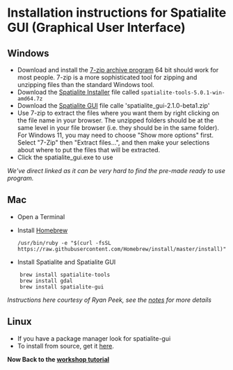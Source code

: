 # Installation instructions for Spatialite GUI (Graphical User Interface)

## Windows

  * Download and install the [7-zip archive program](https://www.7-zip.org/) 64 bit should work for most people. 7-zip is a more sophisticated tool for zipping and unzipping files than the standard Windows tool.
  * Download the [Spatialite Installer](http://www.gaia-gis.it/gaia-sins/windows-bin-amd64/) file called `spatialite-tools-5.0.1-win-amd64.7z`
  * Download the [Spatialite GUI](https://www.gaia-gis.it/gaia-sins/spatialite-gui-sources/) file calle 'spatialite_gui-2.1.0-beta1.zip'
  * Use 7-zip to extract the files where you want them by right clicking on the file name in your browser. The unzipped folders should be at the same level in your file browser (i.e. they should be in the same folder). For Windows 11, you may need to choose "Show more options" first. Select "7-Zip" then "Extract files...", and then make your selections about where to put the files that will be extracted.
  * Click the spatialite_gui.exe to use
  
  *We've direct linked as it can be very hard to find the pre-made ready to use program.*

## Mac

  * Open a Terminal
  * Install [Homebrew](https://brew.sh/)
  
    ``` /usr/bin/ruby -e "$(curl -fsSL https://raw.githubusercontent.com/Homebrew/install/master/install)" ```
  
  * Install Spatialite and Spatialite GUI
  
   ```
       brew install spatialite-tools
       brew install gdal
       brew install spatialite-gui
   ```
   *Instructions here courtesy of Ryan Peek, see the [notes](https://github.com/ryanpeek/spatiallite_demo) for more details*

## Linux

 * If you have a package manager look for spatialite-gui
 * To install from source, get it [here](https://www.gaia-gis.it/fossil/spatialite_gui/index).


**Now Back to the [workshop tutorial](README.md)**
